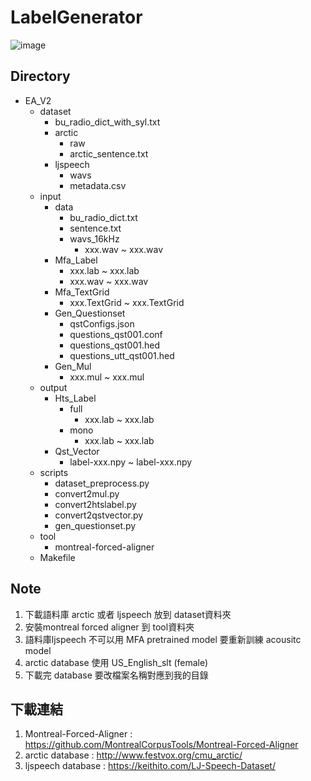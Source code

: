 # LabelGenerator

![image](https://user-images.githubusercontent.com/37763987/130551477-5b62002d-81ea-45df-b3a6-9b4f9b9da7c4.png)

## Directory
- EA_V2
    - dataset
        - bu_radio_dict_with_syl.txt
        - arctic 
            - raw
            - arctic_sentence.txt
        - ljspeech
            - wavs
            - metadata.csv
    - input
        - data
            - bu_radio_dict.txt
            - sentence.txt
            - wavs_16kHz
                - xxx.wav ~ xxx.wav
        - Mfa_Label
            - xxx.lab ~ xxx.lab
            - xxx.wav ~ xxx.wav
        - Mfa_TextGrid
            - xxx.TextGrid ~ xxx.TextGrid
        - Gen_Questionset
            - qstConfigs.json
            - questions_qst001.conf
            - questions_qst001.hed
            - questions_utt_qst001.hed
        - Gen_Mul
            - xxx.mul ~ xxx.mul
    - output
        - Hts_Label
            - full
                - xxx.lab ~ xxx.lab
            - mono
                - xxx.lab ~ xxx.lab
        - Qst_Vector
            - label-xxx.npy ~ label-xxx.npy
    - scripts 
        - dataset_preprocess.py
        - convert2mul.py
        - convert2htslabel.py
        - convert2qstvector.py
        - gen_questionset.py
    - tool
        - montreal-forced-aligner
    - Makefile

## Note
1. 下載語料庫 arctic 或者 ljspeech 放到 dataset資料夾
2. 安裝montreal forced aligner 到 tool資料夾
3. 語料庫ljspeech 不可以用 MFA pretrained model 要重新訓練 acousitc model
4. arctic database 使用 US_English_slt (female) 
5. 下載完 database 要改檔案名稱對應到我的目錄

## 下載連結
1. Montreal-Forced-Aligner : https://github.com/MontrealCorpusTools/Montreal-Forced-Aligner
2. arctic database : http://www.festvox.org/cmu_arctic/
3. ljspeech database : https://keithito.com/LJ-Speech-Dataset/



